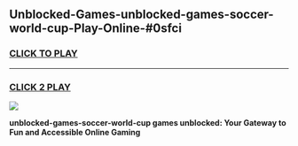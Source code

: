
## Unblocked-Games-unblocked-games-soccer-world-cup-Play-Online-#0sfci
<h3>
<a href="https://premium.freeplayer.one?title=unblocked-games-soccer-world-cup&ref=27F">CLICK TO PLAY</a></h3>
<hr>

<h3>
<a href="https://premium.freeplayer.one?title=unblocked-games-soccer-world-cup&ref=27F">CLICK 2 PLAY</a>
  
</h3>

<a href="https://premium.freeplayer.one?title=unblocked-games-soccer-world-cup&ref=27F"><img src="https://clearcache.store/games.png"></a>


**unblocked-games-soccer-world-cup games unblocked: Your Gateway to Fun and Accessible Online Gaming**
